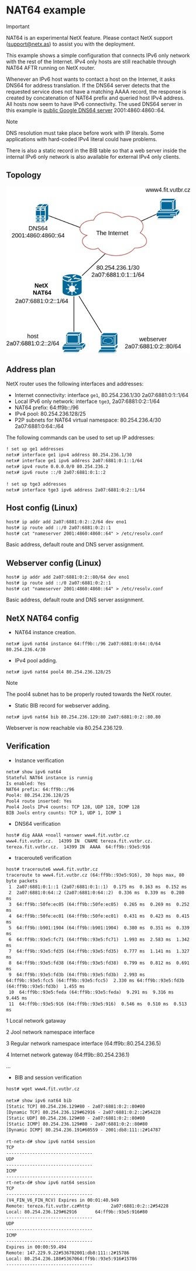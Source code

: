 # NAT64 example

> [!IMPORTANT]
> NAT64 is an experimental NetX feature. Please contact NetX support (support@netx.as) to assist you with the deployment.

This example shows a simple configuration that connects IPv6 only network with the rest of the Internet. 
IPv4 only hosts are still reachable through NAT64 AFTR running on NetX router. 

Whenever an IPv6 host wants to contact a host on the Internet, it asks DNS64 for address translation. If the DNS64 server detects that the requested service does not have a matching AAAA record, the response is created by concatenation of NAT64 prefix and queried host IPv4 address. All hosts now seem to have IPv6 connectivity. The used DNS64 server in this example is [public Google DNS64 server](https://developers.google.com/speed/public-dns/docs/dns64) 2001:4860:4860::64.

> [!NOTE]
> DNS resolution must take place before work with IP literals. Some applications with hard-coded IPv4 literal could have problems.


There is also a static record in the BIB table so that a web server inside the internal IPv6 only network is also available for external IPv4 only clients.



## Topology
![topology](figs/basic-nat64-topology.png)

## Address plan

NetX router uses the following interfaces and addresses:

* Internet connectivity: interface `ge1`, 80.254.236.1/30 2a07:6881:0:1::1/64
* Local IPv6 only network: interface `tge3`, 2a07:6881:0:2::1/64
* NAT64 prefix: 64:ff9b::/96
* IPv4 pool: 80.254.236.128/25
* P2P subnets for NAT64 virtual namespace: 80.254.236.4/30 2a07:6881:0:64::/64

The following commands can be used to set up IP addresses:

```
! set up ge1 addresses
netx# interface ge1 ipv4 address 80.254.236.1/30
netx# interface ge1 ipv6 address 2a07:6881:0:1::1/64
netx# ipv4 route 0.0.0.0/0 80.254.236.2
netx# ipv6 route ::/0 2a07:6881:0:1::2

! set up tge3 addresses
netx# interface tge3 ipv6 address 2a07:6881:0:2::1/64
```

## Host config (Linux)

```
host# ip addr add 2a07:6881:0:2::2/64 dev eno1
host# ip route add ::/0 2a07:6881:0:2::1
host# cat "nameserver 2001:4860:4860::64" > /etc/resolv.conf
```

Basic address, default route and DNS server assignment.

## Webserver config (Linux)

```
host# ip addr add 2a07:6881:0:2::80/64 dev eno1
host# ip route add ::/0 2a07:6881:0:2::1
host# cat "nameserver 2001:4860:4860::64" > /etc/resolv.conf
```

Basic address, default route and DNS server assignment.

## NetX NAT64 config

* NAT64 instance creation. 

```
netx# ipv6 nat64 instance 64:ff9b::/96 2a07:6881:0:64::0/64 80.254.236.4/30
```

* IPv4 pool adding. 

```
netx# ipv6 nat64 pool4 80.254.236.128/25
```
> [!NOTE]
> The pool4 subnet has to be properly routed towards the NetX router. 

* Static BIB record for webserver adding.

```
netx# ipv6 nat64 bib 80.254.236.129:80 2a07:6881:0:2::80.80
```

Webserver is now reachable via 80.254.236.129.

## Verification

* Instance verification

```
netx# show ipv6 nat64 
Stateful NAT64 instance is runnig
Is enabled: Yes
NAT64 prefix: 64:ff9b::/96
Pool4: 80.254.236.128/25
Pool4 route inserted: Yes
Pool4 Jools IPv4 counts: TCP 128, UDP 128, ICMP 128
BIB Jools entry counts: TCP 1, UDP 1, ICMP 1
```

* DNS64 verification

```
host# dig AAAA +noall +answer www4.fit.vutbr.cz
www4.fit.vutbr.cz.  14399 IN  CNAME tereza.fit.vutbr.cz.
tereza.fit.vutbr.cz.  14399 IN  AAAA  64:ff9b::93e5:916
```

* traceroute6 verification

```
host# traceroute6 www4.fit.vutbr.cz
traceroute to www4.fit.vutbr.cz (64:ff9b::93e5:916), 30 hops max, 80 byte packets
 1  2a07:6881:0:1::1 (2a07:6881:0:1::1)  0.175 ms  0.163 ms  0.152 ms
 2  2a07:6881:0:64::2 (2a07:6881:0:64::2)  0.336 ms  0.339 ms  0.280 ms
 3  64:ff9b::50fe:ec05 (64:ff9b::50fe:ec05)  0.265 ms  0.269 ms  0.252 ms
 4  64:ff9b::50fe:ec01 (64:ff9b::50fe:ec01)  0.431 ms  0.423 ms  0.415 ms
 5  64:ff9b::b901:1904 (64:ff9b::b901:1904)  0.380 ms  0.351 ms  0.339 ms
 6  64:ff9b::93e5:fc71 (64:ff9b::93e5:fc71)  1.993 ms  2.583 ms  1.342 ms
 7  64:ff9b::93e5:fd35 (64:ff9b::93e5:fd35)  0.777 ms  1.141 ms  1.327 ms
 8  64:ff9b::93e5:fd38 (64:ff9b::93e5:fd38)  0.799 ms  0.812 ms  0.691 ms
 9  64:ff9b::93e5:fd3b (64:ff9b::93e5:fd3b)  2.993 ms 64:ff9b::93e5:fcc5 (64:ff9b::93e5:fcc5)  2.330 ms 64:ff9b::93e5:fd3b (64:ff9b::93e5:fd3b)  1.455 ms
 10  64:ff9b::93e5:feda (64:ff9b::93e5:feda)  9.291 ms  9.316 ms  9.445 ms
 11  64:ff9b::93e5:916 (64:ff9b::93e5:916)  0.546 ms  0.510 ms  0.513 ms
```

1 Local network gataway

2 Jool network namespace interface

3 Regular network namespace interface (64:ff9b::80.254.236.5)

4 Internet network gateway (64:ff9b::80.254.236.1)

...


* BIB and session verification

```
host# wget www4.fit.vutbr.cz

netx# show ipv6 nat64 bib
[Static TCP] 80.254.236.129#80 - 2a07:6881:0:2::80#80
[Dynamic TCP] 80.254.236.129#62916 - 2a07:6881:0:2::2#54228
[Static UDP] 80.254.236.129#80 - 2a07:6881:0:2::80#80
[Static ICMP] 80.254.236.129#80 - 2a07:6881:0:2::80#80
[Dynamic ICMP] 80.254.236.191#60559 - 2001:db8:111::2#14787

rt-netx-d# show ipv6 nat64 session 
TCP
---------------------------------
UDP
---------------------------------
ICMP
---------------------------------
rt-netx-d# show ipv6 nat64 session 
TCP
---------------------------------
(V4_FIN_V6_FIN_RCV) Expires in 00:01:40.949
Remote: tereza.fit.vutbr.cz#http        2a07:6881:0:2::2#54228
Local: 80.254.236.129#62916       64:ff9b::93e5:916#80
---------------------------------
UDP
---------------------------------
ICMP
---------------------------------
Expires in 00:00:59.494
Remote: 147.229.9.22#536702001:db8:111::2#15786
Local: 80.254.236.188#5367064:ff9b::93e5:916#15786
---------------------------------

```
